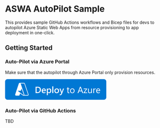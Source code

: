 # ASWA AutoPilot Sample #

This provides sample GitHub Actions workflows and Bicep files for devs to autopilot Azure Static Web Apps from resource provisioning to app deployment in one-click.


## Getting Started ##

### Auto-Pilot via Azure Portal ###

Make sure that the autopilot through Azure Portal only provision resources.

[![Deploy To Azure](https://raw.githubusercontent.com/Azure/azure-quickstart-templates/master/1-CONTRIBUTION-GUIDE/images/deploytoazure.svg?sanitize=true)](https://portal.azure.com/#create/Microsoft.Template/uri/https%3A%2F%2Fraw.githubusercontent.com%2Fdevkimchi%2FASWA-AutoPilot-Sample%2Fmain%2Finfra%2Fazuredeploy.json)


### Auto-Pilot via GitHub Actions ###

TBD
